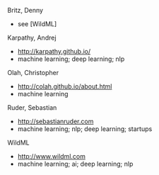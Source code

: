 Britz, Denny
- see [WildML]

Karpathy, Andrej
- http://karpathy.github.io/
- machine learning; deep learning; nlp

Olah, Christopher
- http://colah.github.io/about.html
- machine learning

Ruder, Sebastian
- http://sebastianruder.com
- machine learning; nlp; deep learning; startups

WildML
- http://www.wildml.com
- machine learning; ai; deep learning; nlp
